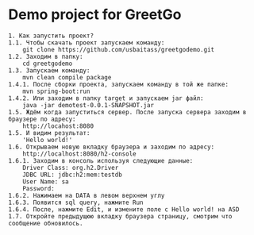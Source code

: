# Demo project for GreetGo

	1. Как запустить проект?
	1.1. Чтобы скачать проект запускаем команду:
		git clone https://github.com/usbaitass/greetgodemo.git
	1.2. Заходим в папку:
		cd greetgodemo
	1.3. Запускаем команду:
		mvn clean compile package
	1.4.1. После сборки проекта, запускаем команду в той же папке:
		mvn spring-boot:run
	1.4.2. Или заходим в папку target и запускаем jar файл:
		java -jar demotest-0.0.1-SNAPSHOT.jar
	1.5. Ждём когда запуститься сервер. После запуска сервера заходим в браузере по адресу:
		http://locahost:8080
	1.5. И видим результат:
		'Hello world!'
	1.6. Открываем новую вкладку браузера и заходим по адресу:
		http://localhost:8080/h2-console
	1.6.1. Заходим в консоль используя следующие данные:
		Driver Class: org.h2.Driver
		JDBC URL: jdbc:h2:mem:testdb
		User Name: sa
		Password:
	1.6.2. Нажимаем на DATA в левом верхнем углу
	1.6.3. Появится sql query, нажмите Run
	1.6.4. После, нажмите Edit, и измените поле с Hello world! на ASD
	1.7. Откройте предыдущюю вкладку браузера страницу, смотрим что сообщение обновилось.


